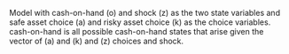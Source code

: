Model with cash-on-hand (o) and shock (z) as the two state variables and safe asset choice (a) and risky asset choice (k) as the choice variables. cash-on-hand is all possible cash-on-hand states that arise given the vector of (a) and (k) and (z) choices and shock. 
